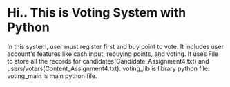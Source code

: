# Hi.. This is Voting System with Python
In this system, user must register first and buy point to vote.
It includes user account's features like cash input, rebuying points, and voting.
It uses File to store all the records for candidates(Candidate_Assignment4.txt) and users/voters(Content_Assignment4.txt).
voting_lib is library python file.
voting_main is main python file.